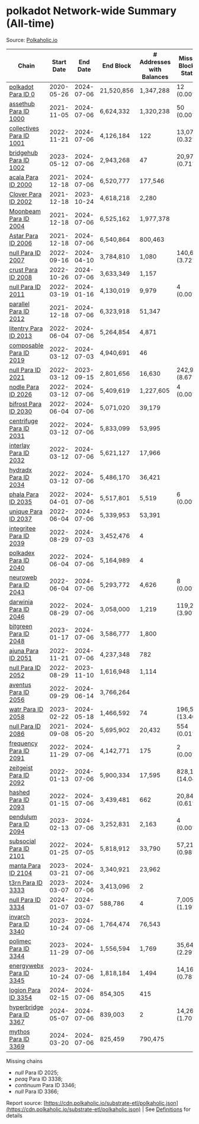 # polkadot Network-wide Summary (All-time)

Source: [Polkaholic.io](https://polkaholic.io)


| Chain            | Start Date | End Date | End Block | # Addresses with Balances | Missing Blocks / Status |
| ---------------- | ---------- | ---------| --------- | ------------------------- | ----------------------- |
| [polkadot Para ID 0](/polkadot/0-polkadot) | 2020-05-26 | 2024-07-06 | 21,520,856 |  1,347,288 | 12 (0.00%)  |
| [assethub Para ID 1000](/polkadot/1000-assethub) | 2021-11-05 | 2024-07-06 | 6,624,332 |  1,320,238 | 50 (0.00%)  |
| [collectives Para ID 1001](/polkadot/1001-collectives) | 2022-11-21 | 2024-07-06 | 4,126,184 |  122 | 13,077 (0.32%)  |
| [bridgehub Para ID 1002](/polkadot/1002-bridgehub) | 2023-05-12 | 2024-07-06 | 2,943,268 |  47 | 20,974 (0.71%)  |
| [acala Para ID 2000](/polkadot/2000-acala) | 2021-12-18 | 2024-07-06 | 6,520,777 |  177,546 |    |
| [Clover Para ID 2002](/polkadot/2002-clover) | 2021-12-18 | 2023-10-24 | 4,618,218 |  2,280 |    |
| [Moonbeam Para ID 2004](/polkadot/2004-moonbeam) | 2021-12-18 | 2024-07-06 | 6,525,162 |  1,977,378 |    |
| [Astar Para ID 2006](/polkadot/2006-astar) | 2021-12-18 | 2024-07-06 | 6,540,864 |  800,463 |    |
| [null Para ID 2007](/polkadot/2007-kapex) | 2022-09-16 | 2024-04-10 | 3,784,810 |  1,080 | 140,668 (3.72%)  |
| [crust Para ID 2008](/polkadot/2008-crust) | 2022-10-26 | 2024-07-06 | 3,633,349 |  1,157 |    |
| [null Para ID 2011](/polkadot/2011-equilibrium) | 2022-03-19 | 2024-01-16 | 4,130,019 |  9,979 | 4 (0.00%)  |
| [parallel Para ID 2012](/polkadot/2012-parallel) | 2021-12-18 | 2024-07-06 | 6,323,918 |  51,347 |    |
| [litentry Para ID 2013](/polkadot/2013-litentry) | 2022-06-04 | 2024-07-06 | 5,264,854 |  4,871 |    |
| [composable Para ID 2019](/polkadot/2019-composable) | 2022-03-12 | 2024-07-03 | 4,940,691 |  46 |    |
| [null Para ID 2021](/polkadot/2021-efinity) | 2022-03-12 | 2023-09-15 | 2,801,656 |  16,630 | 242,949 (8.67%)  |
| [nodle Para ID 2026](/polkadot/2026-nodle) | 2022-03-12 | 2024-07-06 | 5,409,619 |  1,227,605 | 4 (0.00%)  |
| [bifrost Para ID 2030](/polkadot/2030-bifrost) | 2022-06-04 | 2024-07-06 | 5,071,020 |  39,179 |    |
| [centrifuge Para ID 2031](/polkadot/2031-centrifuge) | 2022-03-12 | 2024-07-06 | 5,833,099 |  53,995 |    |
| [interlay Para ID 2032](/polkadot/2032-interlay) | 2022-03-12 | 2024-07-06 | 5,621,127 |  17,966 |    |
| [hydradx Para ID 2034](/polkadot/2034-hydradx) | 2022-03-12 | 2024-07-06 | 5,486,170 |  36,421 |    |
| [phala Para ID 2035](/polkadot/2035-phala) | 2022-04-01 | 2024-07-06 | 5,517,801 |  5,519 | 6 (0.00%)  |
| [unique Para ID 2037](/polkadot/2037-unique) | 2022-06-04 | 2024-07-06 | 5,339,953 |  53,391 |    |
| [integritee Para ID 2039](/polkadot/2039-integritee) | 2022-08-29 | 2024-07-03 | 3,452,476 |  4 |    |
| [polkadex Para ID 2040](/polkadot/2040-polkadex) | 2022-06-04 | 2024-07-06 | 5,164,989 |  4 |    |
| [neuroweb Para ID 2043](/polkadot/2043-neuroweb) | 2022-06-04 | 2024-07-06 | 5,293,772 |  4,626 | 8 (0.00%)  |
| [darwinia Para ID 2046](/polkadot/2046-darwinia) | 2022-08-29 | 2024-07-06 | 3,058,000 |  1,219 | 119,220 (3.90%)  |
| [bitgreen Para ID 2048](/polkadot/2048-bitgreen) | 2023-01-17 | 2024-07-06 | 3,586,777 |  1,800 |    |
| [ajuna Para ID 2051](/polkadot/2051-ajuna) | 2022-11-21 | 2024-07-06 | 4,237,348 |  782 |    |
| [null Para ID 2052](/polkadot/2052-polkadot-parathread-2052) | 2022-08-29 | 2023-11-10 | 1,616,948 |  1,114 |    |
| [aventus Para ID 2056](/polkadot/2056-aventus) | 2022-09-29 | 2024-06-14 | 3,766,264 |   |    |
| [watr Para ID 2058](/polkadot/2058-watr) | 2023-02-22 | 2024-05-18 | 1,466,592 |  74 | 196,567 (13.40%)  |
| [null Para ID 2086](/polkadot/2086-kilt) | 2021-09-08 | 2024-05-20 | 5,695,902 |  20,432 | 554 (0.01%)  |
| [frequency Para ID 2091](/polkadot/2091-frequency) | 2022-11-29 | 2024-07-06 | 4,142,771 |  175 | 2 (0.00%)  |
| [zeitgeist Para ID 2092](/polkadot/2092-zeitgeist) | 2022-01-13 | 2024-07-06 | 5,900,334 |  17,595 | 828,192 (14.04%)  |
| [hashed Para ID 2093](/polkadot/2093-hashed) | 2022-01-15 | 2024-07-06 | 3,439,481 |  662 | 20,847 (0.61%)  |
| [pendulum Para ID 2094](/polkadot/2094-pendulum) | 2023-02-13 | 2024-07-06 | 3,252,831 |  2,163 | 4 (0.00%)  |
| [subsocial Para ID 2101](/polkadot/2101-subsocial) | 2022-01-25 | 2024-07-05 | 5,818,912 |  33,790 | 57,214 (0.98%)  |
| [manta Para ID 2104](/polkadot/2104-manta) | 2023-03-21 | 2024-07-06 | 3,340,921 |  23,962 |    |
| [t3rn Para ID 3333](/polkadot/3333-t3rn) | 2023-03-07 | 2024-07-06 | 3,413,096 |  2 |    |
| [null Para ID 3334](/polkadot/3334-polkadot-parathread-3334) | 2024-01-07 | 2024-03-07 | 588,786 |  4 | 7,005 (1.19%)  |
| [invarch Para ID 3340](/polkadot/3340-invarch) | 2023-10-24 | 2024-07-06 | 1,764,474 |  76,543 |    |
| [polimec Para ID 3344](/polkadot/3344-polimec) | 2023-11-29 | 2024-07-06 | 1,556,594 |  1,769 | 35,644 (2.29%)  |
| [energywebx Para ID 3345](/polkadot/3345-energywebx) | 2023-10-24 | 2024-07-06 | 1,818,184 |  1,494 | 14,163 (0.78%)  |
| [logion Para ID 3354](/polkadot/3354-logion) | 2024-02-15 | 2024-07-06 | 854,305 |  415 |    |
| [hyperbridge Para ID 3367](/polkadot/3367-hyperbridge) | 2024-05-07 | 2024-07-06 | 839,003 |  2 | 14,262 (1.70%)  |
| [mythos Para ID 3369](/polkadot/3369-mythos) | 2024-03-20 | 2024-07-06 | 825,459 |  790,475 |    |

Missing chains


* *null* Para ID 2025; 
* *peaq* Para ID 3338; 
* *continuum* Para ID 3346; 
* *null* Para ID 3366; 

Report source: [https://cdn.polkaholic.io/substrate-etl/polkaholic.json](https://cdn.polkaholic.io/substrate-etl/polkaholic.json) | See [Definitions](/DEFINITIONS.md) for details
